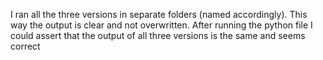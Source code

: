 I ran all the three versions in separate folders (named accordingly). 
This way the output is clear and not overwritten.
After running the python file I could assert that the output of all three versions is the same and seems correct